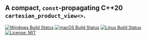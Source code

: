 ## A compact, `const`-propagating C++20 `cartesian_product_view<>`.
[![Windows Build Status](https://github.com/szilardszaloki/cartesian_product_view/actions/workflows/windows.yml/badge.svg)](https://github.com/szilardszaloki/cartesian_product_view/actions?query=workflow%3AWindows)
[![macOS Build Status](https://github.com/szilardszaloki/cartesian_product_view/actions/workflows/macos.yml/badge.svg)](https://github.com/szilardszaloki/cartesian_product_view/actions?query=workflow%3AmacOS)
[![Linux Build Status](https://github.com/szilardszaloki/cartesian_product_view/actions/workflows/linux.yml/badge.svg)](https://github.com/szilardszaloki/cartesian_product_view/actions?query=workflow%3ALinux)
[![License: MIT](https://img.shields.io/badge/License-MIT-blue.svg)](https://github.com/szilardszaloki/cartesian_product_view/blob/main/LICENSE)
